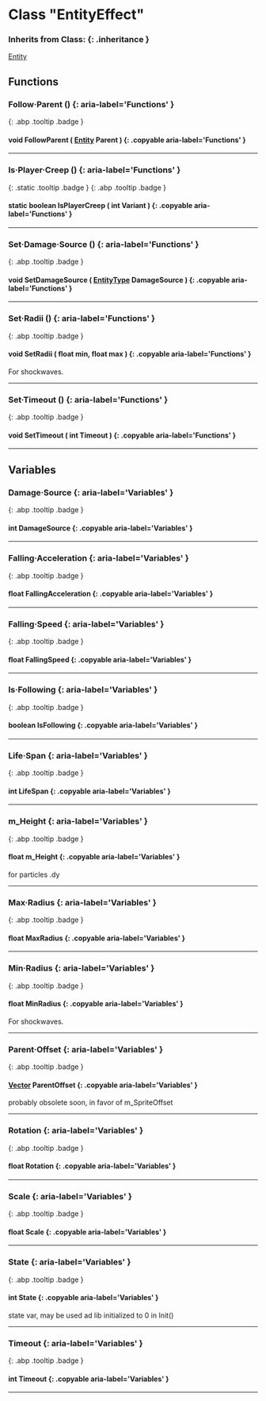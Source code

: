 # Class "EntityEffect"
### Inherits from Class: {: .inheritance }
[Entity](Entity.md)
## Functions
### Follow·Parent () {: aria-label='Functions' }
[ ](#){: .abp .tooltip .badge }
#### void FollowParent ( [Entity](../abp/Entity) Parent ) {: .copyable aria-label='Functions' }

___ 
### Is·Player·Creep () {: aria-label='Functions' }
[ ](#){: .static .tooltip .badge } [ ](#){: .abp .tooltip .badge }
#### static boolean IsPlayerCreep ( int Variant ) {: .copyable aria-label='Functions' }

___ 
### Set·Damage·Source () {: aria-label='Functions' }
[ ](#){: .abp .tooltip .badge }
#### void SetDamageSource ( [EntityType](../abp/enums/EntityType) DamageSource ) {: .copyable aria-label='Functions' }

___ 
### Set·Radii () {: aria-label='Functions' }
[ ](#){: .abp .tooltip .badge }
#### void SetRadii ( float min, float max ) {: .copyable aria-label='Functions' }
For shockwaves. 
___ 
### Set·Timeout () {: aria-label='Functions' }
[ ](#){: .abp .tooltip .badge }
#### void SetTimeout ( int Timeout ) {: .copyable aria-label='Functions' }

___ 
## Variables
### Damage·Source {: aria-label='Variables' }
[ ](#){: .abp .tooltip .badge }
#### int DamageSource  {: .copyable aria-label='Variables' }

___ 
### Falling·Acceleration {: aria-label='Variables' }
[ ](#){: .abp .tooltip .badge }
#### float FallingAcceleration  {: .copyable aria-label='Variables' }

___ 
### Falling·Speed {: aria-label='Variables' }
[ ](#){: .abp .tooltip .badge }
#### float FallingSpeed  {: .copyable aria-label='Variables' }

___ 
### Is·Following {: aria-label='Variables' }
[ ](#){: .abp .tooltip .badge }
#### boolean IsFollowing  {: .copyable aria-label='Variables' }

___ 
### Life·Span {: aria-label='Variables' }
[ ](#){: .abp .tooltip .badge }
#### int LifeSpan  {: .copyable aria-label='Variables' }

___ 
### m_Height {: aria-label='Variables' }
[ ](#){: .abp .tooltip .badge }
#### float m_Height  {: .copyable aria-label='Variables' }
for particles .dy 
___ 
### Max·Radius {: aria-label='Variables' }
[ ](#){: .abp .tooltip .badge }
#### float MaxRadius  {: .copyable aria-label='Variables' }

___ 
### Min·Radius {: aria-label='Variables' }
[ ](#){: .abp .tooltip .badge }
#### float MinRadius  {: .copyable aria-label='Variables' }
For shockwaves. 
___ 
### Parent·Offset {: aria-label='Variables' }
[ ](#){: .abp .tooltip .badge }
#### [Vector](../abp/Vector) ParentOffset  {: .copyable aria-label='Variables' }
probably obsolete soon, in favor of m_SpriteOffset 
___ 
### Rotation {: aria-label='Variables' }
[ ](#){: .abp .tooltip .badge }
#### float Rotation  {: .copyable aria-label='Variables' }

___ 
### Scale {: aria-label='Variables' }
[ ](#){: .abp .tooltip .badge }
#### float Scale  {: .copyable aria-label='Variables' }

___ 
### State {: aria-label='Variables' }
[ ](#){: .abp .tooltip .badge }
#### int State  {: .copyable aria-label='Variables' }
state var, may be used ad lib initialized to 0 in Init() 
___ 
### Timeout {: aria-label='Variables' }
[ ](#){: .abp .tooltip .badge }
#### int Timeout  {: .copyable aria-label='Variables' }

___ 
